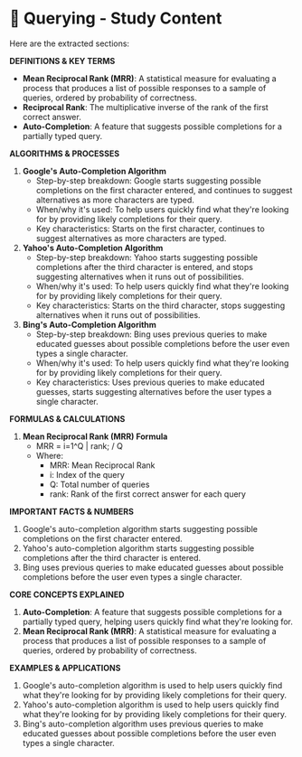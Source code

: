 # 📖 Querying - Study Content

Here are the extracted sections:

**DEFINITIONS & KEY TERMS**

* **Mean Reciprocal Rank (MRR)**: A statistical measure for evaluating a process that produces a list of possible responses to a sample of queries, ordered by probability of correctness.
* **Reciprocal Rank**: The multiplicative inverse of the rank of the first correct answer.
* **Auto-Completion**: A feature that suggests possible completions for a partially typed query.

**ALGORITHMS & PROCESSES**

1. **Google's Auto-Completion Algorithm**
	* Step-by-step breakdown: Google starts suggesting possible completions on the first character entered, and continues to suggest alternatives as more characters are typed.
	* When/why it's used: To help users quickly find what they're looking for by providing likely completions for their query.
	* Key characteristics: Starts on the first character, continues to suggest alternatives as more characters are typed.
2. **Yahoo's Auto-Completion Algorithm**
	* Step-by-step breakdown: Yahoo starts suggesting possible completions after the third character is entered, and stops suggesting alternatives when it runs out of possibilities.
	* When/why it's used: To help users quickly find what they're looking for by providing likely completions for their query.
	* Key characteristics: Starts on the third character, stops suggesting alternatives when it runs out of possibilities.
3. **Bing's Auto-Completion Algorithm**
	* Step-by-step breakdown: Bing uses previous queries to make educated guesses about possible completions before the user even types a single character.
	* When/why it's used: To help users quickly find what they're looking for by providing likely completions for their query.
	* Key characteristics: Uses previous queries to make educated guesses, starts suggesting alternatives before the user types a single character.

**FORMULAS & CALCULATIONS**

1. **Mean Reciprocal Rank (MRR) Formula**
	* MRR = i=1^Q | rank; / Q
	* Where:
		+ MRR: Mean Reciprocal Rank
		+ i: Index of the query
		+ Q: Total number of queries
		+ rank: Rank of the first correct answer for each query

**IMPORTANT FACTS & NUMBERS**

1. Google's auto-completion algorithm starts suggesting possible completions on the first character entered.
2. Yahoo's auto-completion algorithm starts suggesting possible completions after the third character is entered.
3. Bing uses previous queries to make educated guesses about possible completions before the user even types a single character.

**CORE CONCEPTS EXPLAINED**

1. **Auto-Completion**: A feature that suggests possible completions for a partially typed query, helping users quickly find what they're looking for.
2. **Mean Reciprocal Rank (MRR)**: A statistical measure for evaluating a process that produces a list of possible responses to a sample of queries, ordered by probability of correctness.

**EXAMPLES & APPLICATIONS**

1. Google's auto-completion algorithm is used to help users quickly find what they're looking for by providing likely completions for their query.
2. Yahoo's auto-completion algorithm is used to help users quickly find what they're looking for by providing likely completions for their query.
3. Bing's auto-completion algorithm uses previous queries to make educated guesses about possible completions before the user even types a single character.